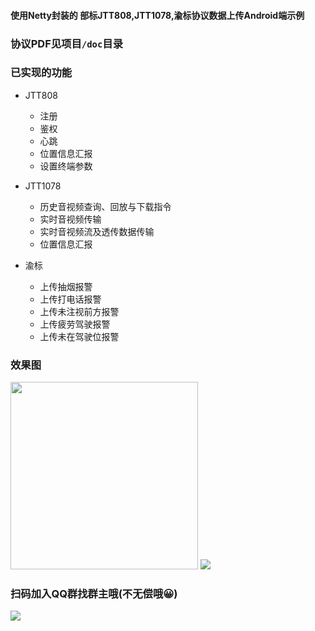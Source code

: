 #### 使用Netty封装的 部标JTT808,JTT1078,渝标协议数据上传Android端示例

### 协议PDF见项目`/doc`目录

### 已实现的功能

- JTT808 

  - 注册
  - 鉴权
  - 心跳
  - 位置信息汇报
  - 设置终端参数

- JTT1078 

  - 历史音视频查询、回放与下载指令
  - 实时音视频传输
  - 实时音视频流及透传数据传输
  - 位置信息汇报

- 渝标 

  - 上传抽烟报警
  - 上传打电话报警
  - 上传未注视前方报警
  - 上传疲劳驾驶报警
  - 上传未在驾驶位报警 

### 效果图

<img src="https://github.com/azhon/JTTProtocol/blob/master/img/screencap.png" width="300">



<img src="https://github.com/azhon/JTTProtocol/blob/master/img/log.png">

### 扫码加入QQ群找群主哦(不无偿哦😀)

<img src="https://github.com/azhon/JTTProtocol/blob/master/img/qq_group.png">
